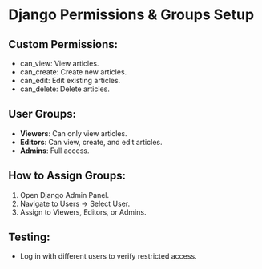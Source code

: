 # Django Permissions & Groups Setup

## Custom Permissions:
- can_view: View articles.
- can_create: Create new articles.
- can_edit: Edit existing articles.
- can_delete: Delete articles.

## User Groups:
- **Viewers**: Can only view articles.
- **Editors**: Can view, create, and edit articles.
- **Admins**: Full access.

## How to Assign Groups:
1. Open Django Admin Panel.
2. Navigate to Users → Select User.
3. Assign to Viewers, Editors, or Admins.

## Testing:
- Log in with different users to verify restricted access.

